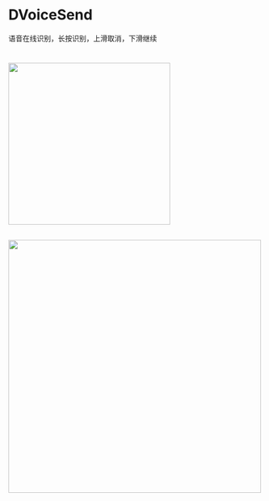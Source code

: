 # DVoiceSend
语音在线识别，长按识别，上滑取消，下滑继续

<h1> <img src="http://7xpxoc.com1.z0.glb.clouddn.com/Untitled.gif" width="320" /> </h1>
<h2>
<img src="http://7xpxoc.com1.z0.glb.clouddn.com/%E5%B1%8F%E5%B9%95%E5%BF%AB%E7%85%A7%202016-10-27%20%E4%B8%8B%E5%8D%884.51.50.png" width="500"  /></h2>



